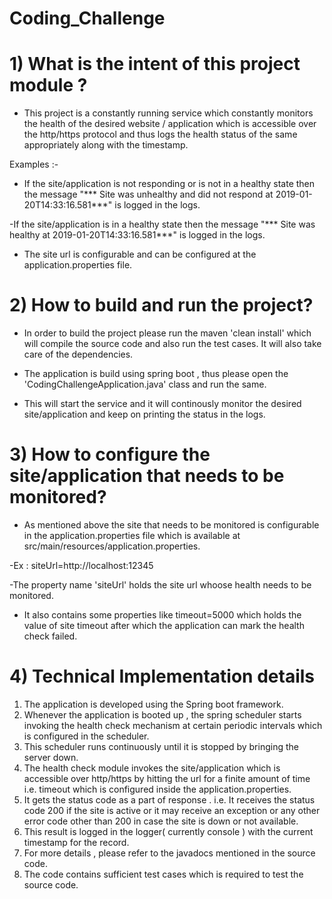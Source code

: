 # Coding_Challenge

# 1) What is the intent of this project module ? 

- This project is a constantly running service which constantly monitors the health of the desired website / application which is accessible over the http/https protocol and thus logs the health status of the same appropriately along with the timestamp. 

Examples :- 

- If the site/application is not responding or is not in a healthy state then the message "*** Site was unhealthy and did not respond at 2019-01-20T14:33:16.581***" is logged in the logs.

-If the site/application is in a healthy state then the message "*** Site was healthy at  2019-01-20T14:33:16.581***" is logged in the logs.

- The site url is configurable and can be configured at the application.properties file. 

# 2) How to build and run the project?

- In order to build the project please run the maven 'clean install' which will compile the source code and also run the test cases. It will also take care of the dependencies.

- The application is build using spring boot , thus please open the 'CodingChallengeApplication.java' class and run the same. 

- This will start the service and it will continously monitor the desired site/application and keep on printing the status in the logs.

# 3) How to configure the site/application that needs to be monitored?

- As mentioned above the site that needs to be monitored is configurable in the application.properties file which is available at src/main/resources/application.properties.

-Ex : siteUrl=http://localhost:12345

-The property name 'siteUrl' holds the site url whoose health needs to be monitored.

- It also contains some properties like timeout=5000 which holds the value of site timeout after which the application can mark the health check failed.

# 4) Technical Implementation details 

1) The application is developed using the Spring boot framework.
2) Whenever the application is booted up , the spring scheduler starts invoking the health check mechanism at certain periodic intervals which is configured in the scheduler.
3) This scheduler runs continuously until it is stopped by bringing the server down.
4) The health check module invokes the site/application which is accessible over http/https by hitting the url for a finite amount of time i.e. timeout which is configured inside the application.properties. 
5) It gets the status code as a part of response . i.e. It receives the status code 200 if the site is active or it may receive an exception or any other error code other than 200 in case the site is down or not available. 
6) This result is logged in the logger( currently console ) with the current timestamp for the record.
7) For more details , please refer to the javadocs mentioned in the source code.
8) The code contains sufficient test cases which is required to test the source code.

 

